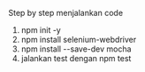 Step by step menjalankan code
1. npm init -y
2. npm install selenium-webdriver
3. npm install --save-dev mocha
4. jalankan test dengan npm test



